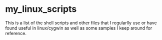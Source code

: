 my_linux_scripts
================

This is a list of the shell scripts and other files that I regularlly use or have found useful in linux/cygwin
as well as some samples I keep around for reference.
